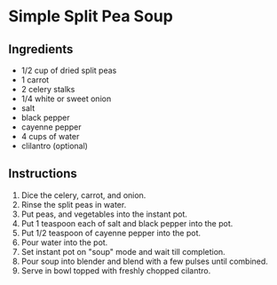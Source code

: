 # Simple Split Pea Soup

## Ingredients

+ 1/2 cup of dried split peas
+ 1 carrot
+ 2 celery stalks
+ 1/4 white or sweet onion
+ salt
+ black pepper
+ cayenne pepper
+ 4 cups of water
+ clilantro (optional)

## Instructions

1. Dice the celery, carrot, and onion.
2. Rinse the split peas in water.
3. Put peas, and vegetables into the instant pot.
4. Put 1 teaspoon each of salt and black pepper into the pot.
5. Put 1/2 teaspoon of cayenne pepper into the pot.
6. Pour water into the pot.
7. Set instant pot on "soup" mode and wait till completion.
8. Pour soup into blender and blend with a few pulses until combined.
9. Serve in bowl topped with freshly chopped cilantro.
